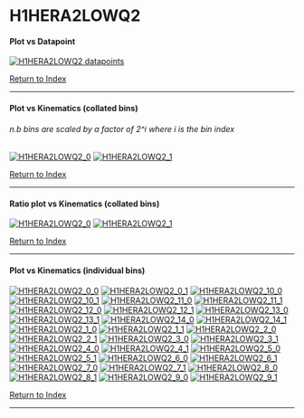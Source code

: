 H1HERA2LOWQ2
============
#### Plot vs Datapoint 
[![H1HERA2LOWQ2 datapoints](H1HERA2LOWQ2.png)](H1HERA2LOWQ2.pdf) 

[Return to Index](../index.html)

------------- 
#### Plot vs Kinematics (collated bins) 
###### n.b bins are scaled by a factor of 2^i where i is the bin index  
[![H1HERA2LOWQ2_0](H1HERA2LOWQ2_0.png)](H1HERA2LOWQ2_0.pdf)
[![H1HERA2LOWQ2_1](H1HERA2LOWQ2_1.png)](H1HERA2LOWQ2_1.pdf)
      
[Return to Index](../index.html)

------------- 
#### Ratio plot vs Kinematics (collated bins) 
[![H1HERA2LOWQ2_0](H1HERA2LOWQ2_0_R.png)](H1HERA2LOWQ2_0_R.pdf)
[![H1HERA2LOWQ2_1](H1HERA2LOWQ2_1_R.png)](H1HERA2LOWQ2_1_R.pdf)
      
[Return to Index](../index.html)

------------- 
#### Plot vs Kinematics (individual bins) 
[![H1HERA2LOWQ2_0_0](H1HERA2LOWQ2_0_0.png)](H1HERA2LOWQ2_0_0.pdf)
[![H1HERA2LOWQ2_0_1](H1HERA2LOWQ2_0_1.png)](H1HERA2LOWQ2_0_1.pdf)
[![H1HERA2LOWQ2_10_0](H1HERA2LOWQ2_10_0.png)](H1HERA2LOWQ2_10_0.pdf)
[![H1HERA2LOWQ2_10_1](H1HERA2LOWQ2_10_1.png)](H1HERA2LOWQ2_10_1.pdf)
[![H1HERA2LOWQ2_11_0](H1HERA2LOWQ2_11_0.png)](H1HERA2LOWQ2_11_0.pdf)
[![H1HERA2LOWQ2_11_1](H1HERA2LOWQ2_11_1.png)](H1HERA2LOWQ2_11_1.pdf)
[![H1HERA2LOWQ2_12_0](H1HERA2LOWQ2_12_0.png)](H1HERA2LOWQ2_12_0.pdf)
[![H1HERA2LOWQ2_12_1](H1HERA2LOWQ2_12_1.png)](H1HERA2LOWQ2_12_1.pdf)
[![H1HERA2LOWQ2_13_0](H1HERA2LOWQ2_13_0.png)](H1HERA2LOWQ2_13_0.pdf)
[![H1HERA2LOWQ2_13_1](H1HERA2LOWQ2_13_1.png)](H1HERA2LOWQ2_13_1.pdf)
[![H1HERA2LOWQ2_14_0](H1HERA2LOWQ2_14_0.png)](H1HERA2LOWQ2_14_0.pdf)
[![H1HERA2LOWQ2_14_1](H1HERA2LOWQ2_14_1.png)](H1HERA2LOWQ2_14_1.pdf)
[![H1HERA2LOWQ2_1_0](H1HERA2LOWQ2_1_0.png)](H1HERA2LOWQ2_1_0.pdf)
[![H1HERA2LOWQ2_1_1](H1HERA2LOWQ2_1_1.png)](H1HERA2LOWQ2_1_1.pdf)
[![H1HERA2LOWQ2_2_0](H1HERA2LOWQ2_2_0.png)](H1HERA2LOWQ2_2_0.pdf)
[![H1HERA2LOWQ2_2_1](H1HERA2LOWQ2_2_1.png)](H1HERA2LOWQ2_2_1.pdf)
[![H1HERA2LOWQ2_3_0](H1HERA2LOWQ2_3_0.png)](H1HERA2LOWQ2_3_0.pdf)
[![H1HERA2LOWQ2_3_1](H1HERA2LOWQ2_3_1.png)](H1HERA2LOWQ2_3_1.pdf)
[![H1HERA2LOWQ2_4_0](H1HERA2LOWQ2_4_0.png)](H1HERA2LOWQ2_4_0.pdf)
[![H1HERA2LOWQ2_4_1](H1HERA2LOWQ2_4_1.png)](H1HERA2LOWQ2_4_1.pdf)
[![H1HERA2LOWQ2_5_0](H1HERA2LOWQ2_5_0.png)](H1HERA2LOWQ2_5_0.pdf)
[![H1HERA2LOWQ2_5_1](H1HERA2LOWQ2_5_1.png)](H1HERA2LOWQ2_5_1.pdf)
[![H1HERA2LOWQ2_6_0](H1HERA2LOWQ2_6_0.png)](H1HERA2LOWQ2_6_0.pdf)
[![H1HERA2LOWQ2_6_1](H1HERA2LOWQ2_6_1.png)](H1HERA2LOWQ2_6_1.pdf)
[![H1HERA2LOWQ2_7_0](H1HERA2LOWQ2_7_0.png)](H1HERA2LOWQ2_7_0.pdf)
[![H1HERA2LOWQ2_7_1](H1HERA2LOWQ2_7_1.png)](H1HERA2LOWQ2_7_1.pdf)
[![H1HERA2LOWQ2_8_0](H1HERA2LOWQ2_8_0.png)](H1HERA2LOWQ2_8_0.pdf)
[![H1HERA2LOWQ2_8_1](H1HERA2LOWQ2_8_1.png)](H1HERA2LOWQ2_8_1.pdf)
[![H1HERA2LOWQ2_9_0](H1HERA2LOWQ2_9_0.png)](H1HERA2LOWQ2_9_0.pdf)
[![H1HERA2LOWQ2_9_1](H1HERA2LOWQ2_9_1.png)](H1HERA2LOWQ2_9_1.pdf)
      
[Return to Index](../index.html)

------------- 

